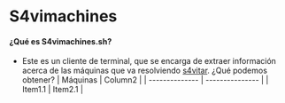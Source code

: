 # S4vimachines

#### ¿Qué es S4vimachines.sh?
- Este es un cliente de terminal, que se encarga de extraer información acerca de las máquinas que va resolviendo [s4vitar](https://www.youtube.com/s4vitar). ¿Qué podemos obtener?
| Máquinas | Column2 |
| -------------- | --------------- |
| Item1.1 | Item2.1 |

